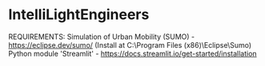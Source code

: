# IntelliLightEngineers
 
REQUIREMENTS:
Simulation of Urban Mobility (SUMO) - https://eclipse.dev/sumo/ (Install at C:\Program Files (x86)\Eclipse\Sumo)
Python module 'Streamlit' - https://docs.streamlit.io/get-started/installation

